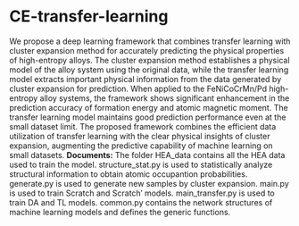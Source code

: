 # CE-transfer-learning
We propose a deep learning framework that combines transfer learning with cluster expansion method for accurately predicting the physical properties of high-entropy alloys. The cluster expansion method establishes a physical model of the alloy system using the original data, while the transfer learning model extracts important physical information from the data generated by cluster expansion for prediction. When applied to the FeNiCoCrMn/Pd high-entropy alloy systems, the framework shows significant enhancement in the prediction accuracy of formation energy and atomic magnetic moment. The transfer learning model maintains good prediction performance even at the small dataset limit. The proposed framework combines the efficient data utilization of transfer learning with the clear physical insights of cluster expansion, augmenting the predictive capability of machine learning on small datasets.
**Documents:** 
The folder HEA_data contains all the HEA data used to train the model.
structure_stat.py is used to statistically analyze structural information to obtain atomic occupantion probabilities. 
generate.py is used to generate new samples by cluster expansion.
main.py is used to train Scratch and Scratch′ models.
main_transfer.py is used to train DA and TL models.
common.py contains the network structures of machine learning models and defines the generic functions.
